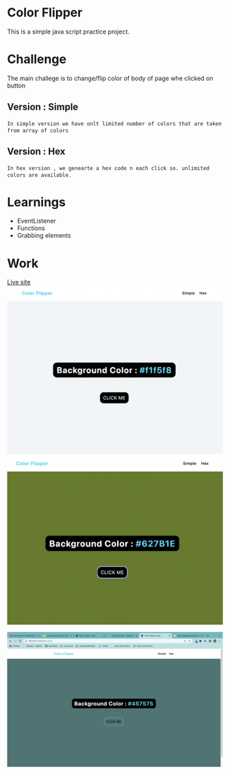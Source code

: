 # Color Flipper

This is a simple java script practice project.
# Challenge 
The main challege is to change/flip color of body of page whe clicked on button
## Version : Simple
    In simple version we have onlt limited number of colors that are taken from array of colors

## Version : Hex
    In hex version , we genearte a hex code n each click so. unlimited colors are available.    
# Learnings
- EventListener
- Functions
- Grabbing elements 
# Work
[Live site](https://pprcolorflipper.netlify.app)
![ScreenShot](/Screenshot%202022-09-01%20at%208.44.44%20AM.png)
![1](/Screenshot%202022-09-01%20at%208.44.59%20AM.png)

![2](/Screenshot%202022-09-01%20at%208.45.32%20AM.png)
